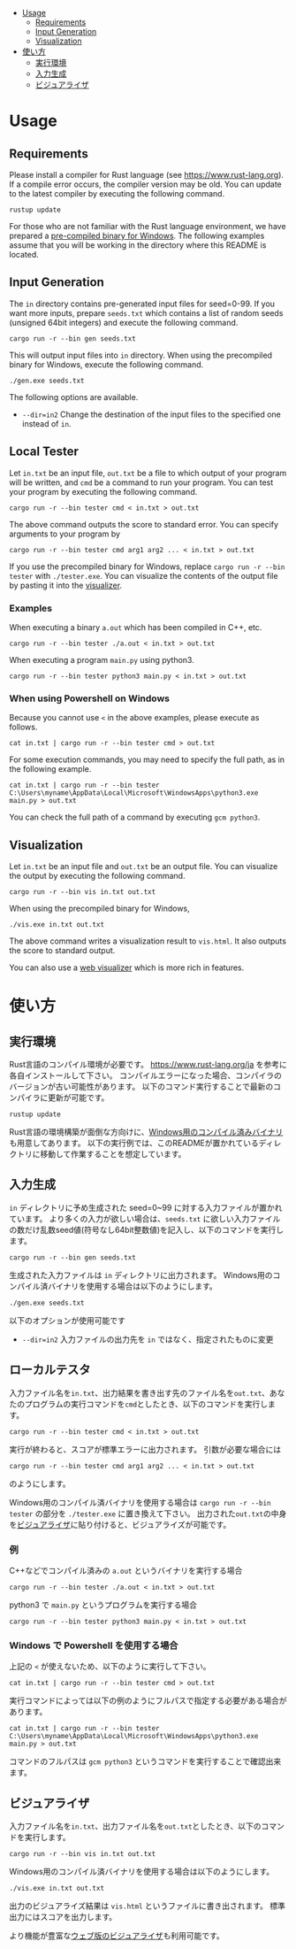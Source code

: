 - [Usage](#usage)
  - [Requirements](#requirements)
  - [Input Generation](#input-generation)
  - [Visualization](#visualization)
- [使い方](#%E4%BD%BF%E3%81%84%E6%96%B9)
  - [実行環境](#%E5%AE%9F%E8%A1%8C%E7%92%B0%E5%A2%83)
  - [入力生成](#%E5%85%A5%E5%8A%9B%E7%94%9F%E6%88%90)
  - [ビジュアライザ](#%E3%83%93%E3%82%B8%E3%83%A5%E3%82%A2%E3%83%A9%E3%82%A4%E3%82%B6)

# Usage

## Requirements
Please install a compiler for Rust language (see https://www.rust-lang.org).
If a compile error occurs, the compiler version may be old.
You can update to the latest compiler by executing the following command.
```
rustup update
```

For those who are not familiar with the Rust language environment, we have prepared a [pre-compiled binary for Windows](https://img.atcoder.jp/ahc054/YDAxDRZr_v2_windows.zip).
The following examples assume that you will be working in the directory where this README is located.

## Input Generation
The `in` directory contains pre-generated input files for seed=0-99.
If you want more inputs, prepare `seeds.txt` which contains a list of random seeds (unsigned 64bit integers) and execute the following command.
```
cargo run -r --bin gen seeds.txt
```
This will output input files into `in` directory.
When using the precompiled binary for Windows, execute the following command.
```
./gen.exe seeds.txt
```


The following options are available.

- `--dir=in2` Change the destination of the input files to the specified one instead of `in`.

## Local Tester
Let `in.txt` be an input file, `out.txt` be a file to which output of your program will be written, and `cmd` be a command to run your program.
You can test your program by executing the following command.
```
cargo run -r --bin tester cmd < in.txt > out.txt
```
The above command outputs the score to standard error.
You can specify arguments to your program by 
```
cargo run -r --bin tester cmd arg1 arg2 ... < in.txt > out.txt
```

If you use the precompiled binary for Windows, replace `cargo run -r --bin tester` with `./tester.exe`.
You can visualize the contents of the output file by pasting it into the [visualizer](https://img.atcoder.jp/ahc054/YDAxDRZr_v2.html?lang=en).

### Examples
When executing a binary `a.out` which has been compiled in C++, etc. 
```
cargo run -r --bin tester ./a.out < in.txt > out.txt
```

When executing a program `main.py` using python3.
```
cargo run -r --bin tester python3 main.py < in.txt > out.txt
```

### When using Powershell on Windows
Because you cannot use `<` in the above examples, please execute as follows.
```
cat in.txt | cargo run -r --bin tester cmd > out.txt
```

For some execution commands, you may need to specify the full path, as in the following example.
```
cat in.txt | cargo run -r --bin tester C:\Users\myname\AppData\Local\Microsoft\WindowsApps\python3.exe main.py > out.txt
```
You can check the full path of a command by executing `gcm python3`.

## Visualization
Let `in.txt` be an input file and `out.txt` be an output file.
You can visualize the output by executing the following command.
```
cargo run -r --bin vis in.txt out.txt
```
When using the precompiled binary for Windows,
```
./vis.exe in.txt out.txt
```

The above command writes a visualization result to `vis.html`.
It also outputs the score to standard output.

You can also use a [web visualizer](https://img.atcoder.jp/ahc054/YDAxDRZr_v2.html?lang=en) which is more rich in features.


# 使い方

## 実行環境
Rust言語のコンパイル環境が必要です。
https://www.rust-lang.org/ja を参考に各自インストールして下さい。
コンパイルエラーになった場合、コンパイラのバージョンが古い可能性があります。
以下のコマンド実行することで最新のコンパイラに更新が可能です。
```
rustup update
```

Rust言語の環境構築が面倒な方向けに、[Windows用のコンパイル済みバイナリ](https://img.atcoder.jp/ahc054/YDAxDRZr_v2_windows.zip)も用意してあります。
以下の実行例では、このREADMEが置かれているディレクトリに移動して作業することを想定しています。

## 入力生成
`in` ディレクトリに予め生成された seed=0~99 に対する入力ファイルが置かれています。
より多くの入力が欲しい場合は、`seeds.txt` に欲しい入力ファイルの数だけ乱数seed値(符号なし64bit整数値)を記入し、以下のコマンドを実行します。
```
cargo run -r --bin gen seeds.txt
```
生成された入力ファイルは `in` ディレクトリに出力されます。
Windows用のコンパイル済バイナリを使用する場合は以下のようにします。
```
./gen.exe seeds.txt
```

以下のオプションが使用可能です

- `--dir=in2` 入力ファイルの出力先を `in` ではなく、指定されたものに変更

## ローカルテスタ
入力ファイル名を`in.txt`、出力結果を書き出す先のファイル名を`out.txt`、あなたのプログラムの実行コマンドを`cmd`としたとき、以下のコマンドを実行します。

```
cargo run -r --bin tester cmd < in.txt > out.txt
```
実行が終わると、スコアが標準エラーに出力されます。
引数が必要な場合には
```
cargo run -r --bin tester cmd arg1 arg2 ... < in.txt > out.txt
```
のようにします。

Windows用のコンパイル済バイナリを使用する場合は `cargo run -r --bin tester` の部分を `./tester.exe` に置き換えて下さい。
出力された`out.txt`の中身を[ビジュアライザ](https://img.atcoder.jp/ahc054/YDAxDRZr_v2.html?lang=ja)に貼り付けると、ビジュアライズが可能です。

### 例
C++などでコンパイル済みの `a.out` というバイナリを実行する場合
```
cargo run -r --bin tester ./a.out < in.txt > out.txt
```

python3 で `main.py` というプログラムを実行する場合
```
cargo run -r --bin tester python3 main.py < in.txt > out.txt
```

### Windows で Powershell を使用する場合
上記の `<` が使えないため、以下のように実行して下さい。
```
cat in.txt | cargo run -r --bin tester cmd > out.txt
```

実行コマンドによっては以下の例のようにフルパスで指定する必要がある場合があります。
```
cat in.txt | cargo run -r --bin tester C:\Users\myname\AppData\Local\Microsoft\WindowsApps\python3.exe main.py > out.txt
```
コマンドのフルパスは `gcm python3` というコマンドを実行することで確認出来ます。

## ビジュアライザ
入力ファイル名を`in.txt`、出力ファイル名を`out.txt`としたとき、以下のコマンドを実行します。
```
cargo run -r --bin vis in.txt out.txt
```
Windows用のコンパイル済バイナリを使用する場合は以下のようにします。
```
./vis.exe in.txt out.txt
```

出力のビジュアライズ結果は `vis.html` というファイルに書き出されます。
標準出力にはスコアを出力します。

より機能が豊富な[ウェブ版のビジュアライザ](https://img.atcoder.jp/ahc054/YDAxDRZr_v2.html?lang=ja)も利用可能です。
